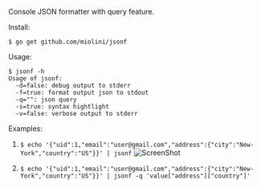 Console JSON formatter with query feature.

Install:

```$ go get github.com/miolini/jsonf```

Usage:

```
$ jsonf -h
Usage of jsonf:
  -d=false: debug output to stderr
  -f=true: format output json to stdout
  -q="": json query
  -s=true: syntax hightlight
  -v=false: verbose output to stderr
```

Examples:

1. ```$ echo '{"uid":1,"email":"user@gmail.com","address":{"city":"New-York","country":"US"}}' | jsonf```
![ScreenShot](https://cdn.rawgit.com/miolini/jsonf/master/output.png "Screenshot")
 
2. ```$ echo '{"uid":1,"email":"user@gmail.com","address":{"city":"New-York","country":"US"}}' | jsonf -q 'value["address"]["country"]'```
